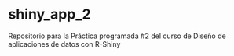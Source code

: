 # shiny_app_2
Repositorio para la Práctica programada #2 del curso de Diseño de aplicaciones de datos con R-Shiny
